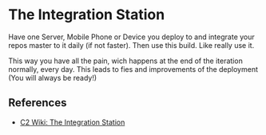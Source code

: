 # The Integration Station

Have one Server, Mobile Phone or Device you deploy to and integrate your repos master to it daily (if not faster). Then use this build. Like really use it.

This way you have all the pain, wich happens at the end of the iteration normally, every day. This leads to fies and improvements of the deployment (You will always be ready!)


## References

* [C2 Wiki: The Integration Station](https://c2.com/cgi/wiki?TheIntegrationStation)
